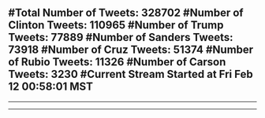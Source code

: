 #Total Number of Tweets: 328702 
#Number of Clinton Tweets: 110965
#Number of Trump Tweets: 77889
#Number of Sanders Tweets: 73918
#Number of Cruz Tweets: 51374
#Number of Rubio Tweets: 11326
#Number of Carson Tweets: 3230
#Current Stream Started at Fri Feb 12 00:58:01 MST
---
---
---
